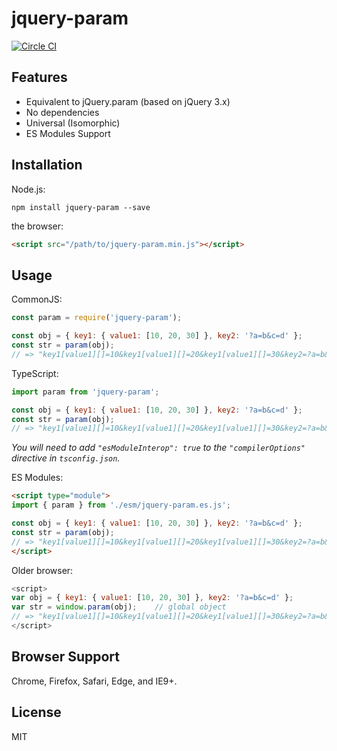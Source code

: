 # jquery-param

[![Circle CI](https://circleci.com/gh/knowledgecode/jquery-param.svg?style=shield)](https://circleci.com/gh/knowledgecode/jquery-param)

## Features

- Equivalent to jQuery.param (based on jQuery 3.x)
- No dependencies
- Universal (Isomorphic)
- ES Modules Support

## Installation

Node.js:

```shell
npm install jquery-param --save
```

the browser:

```html
<script src="/path/to/jquery-param.min.js"></script>
```

## Usage

CommonJS:

```javascript
const param = require('jquery-param');

const obj = { key1: { value1: [10, 20, 30] }, key2: '?a=b&c=d' };
const str = param(obj);
// => "key1[value1][]=10&key1[value1][]=20&key1[value1][]=30&key2=?a=b&c=d"
```

TypeScript:

```javascript
import param from 'jquery-param';

const obj = { key1: { value1: [10, 20, 30] }, key2: '?a=b&c=d' };
const str = param(obj);
// => "key1[value1][]=10&key1[value1][]=20&key1[value1][]=30&key2=?a=b&c=d"
```

*You will need to add `"esModuleInterop": true` to the `"compilerOptions"` directive in `tsconfig.json`.*

ES Modules:

```html
<script type="module">
import { param } from './esm/jquery-param.es.js';

const obj = { key1: { value1: [10, 20, 30] }, key2: '?a=b&c=d' };
const str = param(obj);
// => "key1[value1][]=10&key1[value1][]=20&key1[value1][]=30&key2=?a=b&c=d"
</script>
```

Older browser:

```javascript
<script>
var obj = { key1: { value1: [10, 20, 30] }, key2: '?a=b&c=d' };
var str = window.param(obj);    // global object
// => "key1[value1][]=10&key1[value1][]=20&key1[value1][]=30&key2=?a=b&c=d"
</script>
```

## Browser Support

Chrome, Firefox, Safari, Edge, and IE9+.

## License

MIT
